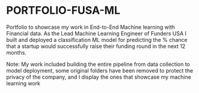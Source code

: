 # PORTFOLIO-FUSA-ML
Portfolio to showcase my work in End-to-End Machine learning with Financial data. As the Lead Machine Learning Engineer of Funders USA I built and deployed a classification ML model for predicting the % chance that a startup would successfully raise their funding round in the next 12 months. 

Note: My work included building the entire pipeline from data collection to model deployment, some original folders have been removed to protect the privacy of the company, and I display the ones that showcase my machine learning work
